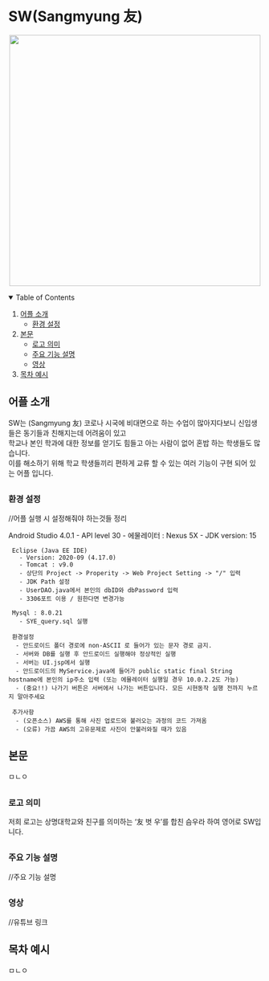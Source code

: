 # SW(Sangmyung 友) 

<p align="center">
<img width="500px" src="https://user-images.githubusercontent.com/29851990/116390494-0c7ce700-a859-11eb-8b62-70d5cb49a922.PNG">
<!-- TABLE OF CONTENTS -->
<details open="open">
  <summary>Table of Contents</summary>
  <ol>
    <li>
      <a href="#어플-소개">어플 소개</a>
      <ul>
        <li><a href="#환경-설정">환경 설정</a></li>
      </ul>
    </li>
    <li>
      <a href="#본문">본문</a>
      <ul>
        <li><a href="#로고-의미">로고 의미</a></li>
        <li><a href="#주요-기능-설명">주요 기능 설명</a></li>
        <li><a href="#영상">영상</a></li>
      </ul>
    </li>
    <li><a href="목차-예시">목차 예시</a></li>
  </ol>
</details>

## 어플 소개
SW는 (Sangmyung 友) 코로나 시국에 비대면으로 하는 수업이 많아지다보니 신입생들은 동기들과 친해지는데 어려움이 있고
<br>학교나 본인 학과에 대한 정보를 얻기도 힘들고 아는 사람이 없어 혼밥 하는 학생들도 많습니다. 
<br>이를 해소하기 위해 학교 학생들끼리 편하게 교류 할 수 있는 여러 기능이 구현 되어 있는 어플 입니다. 

## <h3>환경 설정</h3>
//어플 실행 시 설정해줘야 하는것들 정리
  
  Android Studio 4.0.1 
       - API level 30 
       - 에물레이터 : Nexus 5X 
       - JDK version: 15

     Eclipse (Java EE IDE)
       - Version: 2020-09 (4.17.0)
       - Tomcat : v9.0
       - 상단의 Project -> Properity -> Web Project Setting -> "/" 입력
       - JDK Path 설정
       - UserDAO.java에서 본인의 dbID와 dbPassword 입력
       - 3306포트 이용 / 원한다면 변경가능

     Mysql : 8.0.21
       - SYE_query.sql 실행

     환경설정
      - 안드로이드 폴더 경로에 non-ASCII 로 들어가 있는 문자 경로 금지.
      - 서버와 DB를 실행 후 안드로이드 실행해야 정상적인 실행
      - 서버는 UI.jsp에서 실행
      - 안드로이드의 MyService.java에 들어가 public static final String hostname에 본인의 ip주소 입력 (또는 에뮬레이터 실행일 경우 10.0.2.2도 가능)
      - (중요!!) 나가기 버튼은 서버에서 나가는 버튼입니다. 모든 시현동작 실행 전까지 누르지 말아주세요

     추가사항
      - (오픈소스) AWS를 통해 사진 업로드와 불러오는 과정의 코드 가져옴
      - (오류) 가끔 AWS의 고유문제로 사진이 안불러와질 때가 있음
  
## 본문
  
  
  
  
  
  ㅁㄴㅇ
  
## <h3>로고 의미</h3>
  
 저희 로고는 상명대학교와 친구를 의미하는 ‘友 벗 우’를 합친 슴우라 하여 영어로 SW입니다.
  
## <h3>주요 기능 설명</h3>
  
  //주요 기능 설명
  
## <h3>영상</h3>
  
  
  
  
  //유튜브 링크
  
## 목차 예시
  
  ㅁㄴㅇ
  
  
  
  
  
  
  
  
  
  
  
  
  
  
  
  
  
  

